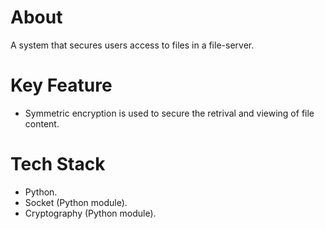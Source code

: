 
# About
A system that secures users access to files in a file-server.

# Key Feature
* Symmetric encryption is used to secure the retrival and viewing of file content. 

# Tech Stack
* Python.
* Socket (Python module).
* Cryptography (Python module).
